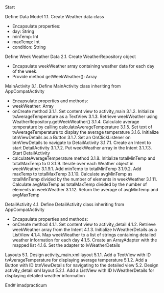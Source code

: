 Start

Define Data Model
1.1. Create Weather data class
- Encapsulate properties:
- day: String
- minTemp: Int
- maxTemp: Int
- condition: String

Define Week Weather Data
2.1. Create WeatherRepository object
- Encapsulate weekWeather array containing weather data for each day of the week.
- Provide method getWeekWeather(): Array<Weather>

MainActivity
3.1. Define MainActivity class inheriting from AppCompatActivity
- Encapsulate properties and methods:
- weekWeather: Array<Weather>
- onCreate method
3.1.1. Set content view to activity_main
3.1.2. Initialize tvAverageTemperature as a TextView
3.1.3. Retrieve weekWeather using WeatherRepository.getWeekWeather()
3.1.4. Calculate average temperature by calling calculateAverageTemperature
3.1.5. Set text of tvAverageTemperature to display the average temperature
3.1.6. Initialize btnViewDetails as a Button
3.1.7. Set an OnClickListener on btnViewDetails to navigate to DetailActivity
3.1.7.1. Create an Intent to start DetailActivity
3.1.7.2. Put weekWeather array in the Intent
3.1.7.3. Start DetailActivity
- calculateAverageTemperature method
3.1.8. Initialize totalMinTemp and totalMaxTemp to 0
3.1.9. Iterate over each Weather object in weekWeather
3.1.9.1. Add minTemp to totalMinTemp
3.1.9.2. Add maxTemp to totalMaxTemp
3.1.10. Calculate avgMinTemp as totalMinTemp divided by the number of elements in weekWeather
3.1.11. Calculate avgMaxTemp as totalMaxTemp divided by the number of elements in weekWeather
3.1.12. Return the average of avgMinTemp and avgMaxTemp

DetailActivity
4.1. Define DetailActivity class inheriting from AppCompatActivity
- Encapsulate properties and methods:
- onCreate method
4.1.1. Set content view to activity_detail
4.1.2. Retrieve weekWeather array from the Intent
4.1.3. Initialize lvWeatherDetails as a ListView
4.1.4. Map weekWeather to a list of strings containing detailed weather information for each day
4.1.5. Create an ArrayAdapter with the mapped list
4.1.6. Set the adapter to lvWeatherDetails

Layouts
5.1. Design activity_main.xml layout
5.1.1. Add a TextView with ID tvAverageTemperature for displaying average temperature
5.1.2. Add a Button with ID btnViewDetails for navigating to the detailed view
5.2. Design activity_detail.xml layout
5.2.1. Add a ListView with ID lvWeatherDetails for displaying detailed weather information

End# imadpracticum
